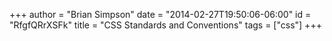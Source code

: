 +++
author = "Brian Simpson"
date = "2014-02-27T19:50:06-06:00"
id = "RfgfQRrXSFk"
title = "CSS Standards and Conventions"
tags = ["css"]
+++
